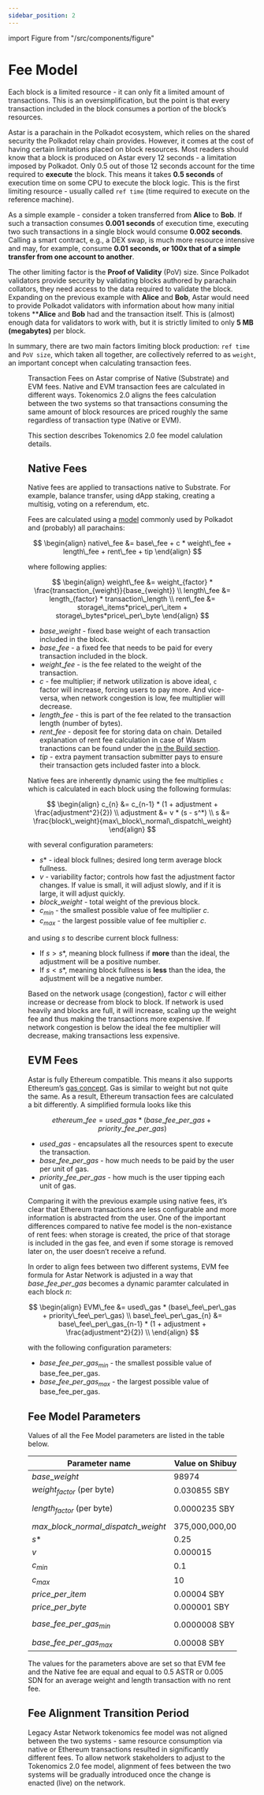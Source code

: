 ```yaml
---
sidebar_position: 2
---
```


import Figure from "/src/components/figure"


# Fee Model

Each block is a limited resource - it can only fit a limited amount of transactions. This is an oversimplification, but the point is that every transaction included in the block consumes a portion of the block’s resources.

Astar is a parachain in the Polkadot ecosystem, which relies on the shared security the Polkadot relay chain provides. However, it comes at the cost of having certain limitations placed on block resources. Most readers should know that a block is produced on Astar every 12 seconds - a limitation imposed by Polkadot. Only 0.5 out of those 12 seconds account for the time required to **execute** the block. This means it takes **0.5 seconds** of execution time on some CPU to execute the block logic. This is the first limiting resource - usually called `ref time` (time required to execute on the reference machine).

As a simple example - consider a token transferred from **Alice** to **Bob**. If such a transaction consumes **0.001 seconds** of execution time, executing two such transactions in a single block would consume **0.002 seconds**. Calling a smart contract, e.g., a DEX swap, is much more resource intensive and may, for example, consume **0.01 seconds, or 100x that of a simple transfer from one account to another**.

The other limiting factor is the __Proof of Validity__ (PoV) size. Since Polkadot validators provide security by validating blocks authored by parachain collators, they need access to the data required to validate the block. Expanding on the previous example with **Alice** and **Bob**, Astar would need to provide Polkadot validators with information about how many initial tokens ****Alice** and **Bob** had and the transaction itself. This is (almost) enough data for validators to work with, but it is strictly limited to only **5 MB (megabytes)** per block.

In summary, there are two main factors limiting block production: `ref time` and `PoV size`, which taken all together, are collectively referred to as `weight`, an important concept when calculating transaction fees.

 <Figure caption="Block Consumption" src={require('/docs/learn/tokenomics2/img/Astar-Block-Consumption.jpeg').default } width="100%" /> 

Transaction Fees on Astar comprise of Native (Substrate) and EVM fees. Native and EVM transaction fees are calculated in different ways. Tokenomics 2.0 aligns the fees calculation between the two systems so that transactions consuming the same amount of block resources are priced roughly the same regardless of transaction type (Native or EVM).

This section describes Tokenomics 2.0 fee model calulation details.

## Native Fees

Native fees are applied to transactions native to Substrate. For example, balance transfer, using dApp staking, creating a multisig, voting on a referendum, etc.

Fees are calculated using a [model](https://research.web3.foundation/Polkadot/overview/token-economics#adjustment-of-fees-over-time) commonly used by Polkadot and (probably) all parachains:

$$
\begin{align}
native\_fee &= base\_fee + c * weight\_fee + length\_fee + rent\_fee + tip
\end{align}
$$

where following applies:

$$
\begin{align}
weight\_fee &= weight_{factor} * \frac{transaction_{weight}}{base_{weight}}
\\
length\_fee &= length_{factor} * transaction\_length
\\
rent\_fee &= storage\_items*price\_per\_item + storage\_bytes*price\_per\_byte
\end{align}
$$

- $base\_weight$ - fixed base weight of each transaction included in the block.
- $base\_fee$ - a fixed fee that needs to be paid for every transaction included in the block.
- $weight\_fee$ - is the fee related to the weight of the transaction.
- $c$ - fee multiplier; if network utilization is above ideal, `c` factor will increase, forcing users to pay more. And vice-versa, when network congestion is low, fee multiplier will decrease.
- $length\_fee$ - this is part of the fee related to the transaction length (number of bytes).
- $rent\_fee$ - deposit fee for storing data on chain. Detailed explanation of rent fee calculation in case of Wasm tranactions can be found under the [in the Build section](/docs/build/wasm/transaction-fees#storage-rent).
- $tip$ - extra payment transaction submitter pays to ensure their transaction gets included faster into a block.

Native fees are inherently dynamic using the fee multiplies `c` which is calculated in each block using the following formulas:

$$
\begin{align}
c_{n} &= c_{n-1} * (1 + adjustment + \frac{adjustment^2}{2})
\\
adjustment &= v * (s - s^*)
\\
s &= \frac{block\_weight}{max\_block\_normal\_dispatch\_weight}
\end{align}
$$


with several configuration parameters:

- $s*$ - ideal block fullnes; desired long term average block fullness.
- $v$ - variability factor; controls how fast the adjustment factor changes. If value is small, it will adjust slowly, and if it is large, it will adjust quickly.
- $block\_weight$ - total weight of the previous block.
- $c_{min}$ - the smallest possible value of fee multiplier $c$.
- $c_{max}$ - the largest possible value of fee multiplier $c$.

and using $s$ to describe current block fullness:
- If $s > s*$, meaning block fullness if **more** than the ideal, the adjustment will be a positive number.
- If $s < s*$, meaning block fullness is **less** than the idea, the adjustment will be a negative number.

Based on the network usage (congestion), factor $c$ will either increase or decrease from block to block. If network is used heavily and blocks are full, it will increase, scaling up the weight fee and thus making the transactions more expensive. If network congestion is below the ideal the fee multiplier will decrease, making transactions less expensive.


## EVM Fees

Astar is fully Ethereum compatible. This means it also supports Ethereum’s [gas concept](https://ethereum.org/en/developers/docs/gas/). Gas is similar to weight but not quite the same. As a result, Ethereum transaction fees are calculated a bit differently. A simplified formula looks like this 

$$ethereum\_fee = used\_gas * (base\_fee\_per\_gas + priority\_fee\_per\_gas)$$

- $used\_gas$ - encapsulates all the resources spent to execute the transaction.
- $base\_fee\_per\_gas$ - how much needs to be paid by the user per unit of gas.
- $priority\_fee\_per\_gas$ - how much is the user tipping each unit of gas.

Comparing it with the previous example using native fees, it’s clear that Ethereum transactions are less configurable and more information is abstracted from the user. One of the important differences compared to native fee model is the non-existance of rent fees: when storage is created, the price of that storage is included in the gas fee, and even if some storage is removed later on, the user doesn’t receive a refund.

In order to align fees between two different systems, EVM fee formula for Astar Network is adjusted in a way that $base\_fee\_per\_gas$ becomes a dynamic paramter calculated in each block $n$:

$$
\begin{align}
EVM\_fee &= used\_gas * (base\_fee\_per\_gas + priority\_fee\_per\_gas)
\\
base\_fee\_per\_gas_{n} &= base\_fee\_per\_gas_{n-1} * (1 + adjustment + \frac{adjustment^2}{2})
\\
\end{align}
$$

with the following configuration parameters:
- $base\_fee\_per\_gas_{min}$ - the smallest possible value of base\_fee\_per\_gas.
- $base\_fee\_per\_gas_{max}$ - the largest possible value of base\_fee\_per\_gas.

## Fee Model Parameters

Values of all the Fee Model parameters are listed in the table below.

| Parameter name                                            | Value on Shibuya          | Value on Shiden | Value on Astar | 
| --------------------------------------------------------- |------------------         |-----------------|----------------|
| $base\_weight$                                            | 98974                     | 98974           | 98974          |
| $weight_{factor}$ (per byte)                              | 0.030855 SBY              | 0.00030855 SDN  | 0.030855 ASTR  |
| $length_{factor}$ (per byte)                              | 0.0000235 SBY             | 0.000000235 SDN | 0.0000235 ASTR |
| $max\_block\_normal\_dispatch\_weight$                    | 375,000,000,000           | 375,000,000,000 | 375,000,000,000|
| $s*$                                                      | 0.25                      | 0.25            | 0.25           |
| $v$                                                       | 0.000015                  | 0.000015        | 0.000015       |
| $c_{min}$                                                 | 0.1                       | 0.1             | 0.1            | 
| $c_{max}$                                                 | 10                        | 10              | 10             |
| $price\_per\_item$                                        | 0.00004 SBY               | 0.0000004 SDN   | 0.00004 ASTR   |
| $price\_per\_byte$                                        | 0.000001 SBY              | 0.00000001 SDN  | 0.000001 ASTR  |
| $base\_fee\_per\_gas_{min}$                               | 0.0000008 SBY             | 0.000000008 SDN | 0.0000008 ASTR |
| $base\_fee\_per\_gas_{max}$                               | 0.00008 SBY               | 0.0000008 SDN   | 0.00008 ASTR   |


The values for the parameters above are set so that EVM fee and the Native fee are equal and equal to 0.5 ASTR or 0.005 SDN for an average weight and length transaction with no rent fee.

## Fee Alignment Transition Period

Legacy Astar Network tokenomics fee model was not aligned between the two systems - same resource consumption via native or Ethereum transactions resulted in significantly different fees. To allow network stakeholders to adjust to the Tokenomics 2.0 fee model, alignment of fees between the two systems will be gradually introduced once the change is enacted (live) on the network.